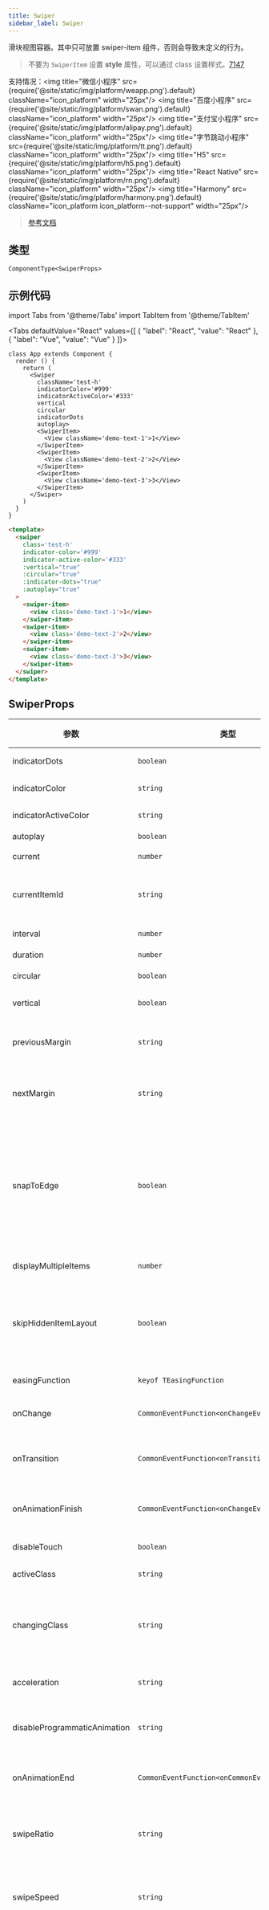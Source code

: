 ```yaml
---
title: Swiper
sidebar_label: Swiper
---
```


滑块视图容器。其中只可放置 swiper-item 组件，否则会导致未定义的行为。
> 不要为 `SwiperItem` 设置 **style** 属性，可以通过 class 设置样式。[7147](https://github.com/NervJS/taro/issues/7147)

支持情况：<img title="微信小程序" src={require('@site/static/img/platform/weapp.png').default} className="icon_platform" width="25px"/> <img title="百度小程序" src={require('@site/static/img/platform/swan.png').default} className="icon_platform" width="25px"/> <img title="支付宝小程序" src={require('@site/static/img/platform/alipay.png').default} className="icon_platform" width="25px"/> <img title="字节跳动小程序" src={require('@site/static/img/platform/tt.png').default} className="icon_platform" width="25px"/> <img title="H5" src={require('@site/static/img/platform/h5.png').default} className="icon_platform" width="25px"/> <img title="React Native" src={require('@site/static/img/platform/rn.png').default} className="icon_platform" width="25px"/> <img title="Harmony" src={require('@site/static/img/platform/harmony.png').default} className="icon_platform icon_platform--not-support" width="25px"/>

> [参考文档](https://developers.weixin.qq.com/miniprogram/dev/component/swiper.html)

## 类型

```tsx
ComponentType<SwiperProps>
```

## 示例代码

import Tabs from '@theme/Tabs'
import TabItem from '@theme/TabItem'

<Tabs
  defaultValue="React"
  values={[
  {
    "label": "React",
    "value": "React"
  },
  {
    "label": "Vue",
    "value": "Vue"
  }
]}>
<TabItem value="React">

```tsx
class App extends Component {
  render () {
    return (
      <Swiper
        className='test-h'
        indicatorColor='#999'
        indicatorActiveColor='#333'
        vertical
        circular
        indicatorDots
        autoplay>
        <SwiperItem>
          <View className='demo-text-1'>1</View>
        </SwiperItem>
        <SwiperItem>
          <View className='demo-text-2'>2</View>
        </SwiperItem>
        <SwiperItem>
          <View className='demo-text-3'>3</View>
        </SwiperItem>
      </Swiper>
    )
  }
}
```
</TabItem>
<TabItem value="Vue">

```html
<template>
  <swiper
    class='test-h'
    indicator-color='#999'
    indicator-active-color='#333'
    :vertical="true"
    :circular="true"
    :indicator-dots="true"
    :autoplay="true"
  >
    <swiper-item>
      <view class='demo-text-1'>1</view>
    </swiper-item>
    <swiper-item>
      <view class='demo-text-2'>2</view>
    </swiper-item>
    <swiper-item>
      <view class='demo-text-3'>3</view>
    </swiper-item>
  </swiper>
</template>
```
</TabItem>
</Tabs>

## SwiperProps

| 参数 | 类型 | 默认值 | 必填 | 说明 |
| --- | --- | :---: | :---: | --- |
| indicatorDots | `boolean` | `false` | 否 | 是否显示面板指示点 |
| indicatorColor | `string` | `"rgba(0, 0, 0, .3)"` | 否 | 指示点颜色 |
| indicatorActiveColor | `string` | `"#000000"` | 否 | 当前选中的指示点颜色 |
| autoplay | `boolean` | `false` | 否 | 是否自动切换 |
| current | `number` | `0` | 否 | 当前所在滑块的 index |
| currentItemId | `string` | `""` | 否 | 当前所在滑块的 item-id ，不能与 current 被同时指定 |
| interval | `number` | `5000` | 否 | 自动切换时间间隔 |
| duration | `number` | `500` | 否 | 滑动动画时长 |
| circular | `boolean` | `false` | 否 | 是否采用衔接滑动 |
| vertical | `boolean` | `false` | 否 | 滑动方向是否为纵向 |
| previousMargin | `string` | `"0px"` | 否 | 前边距，可用于露出前一项的一小部分，接受 px 和 rpx 值 |
| nextMargin | `string` | `"0px"` | 否 | 后边距，可用于露出后一项的一小部分，接受 px 和 rpx 值 |
| snapToEdge | `boolean` | `false` | 否 | 当 swiper-item 的个数大于等于 2，关闭 circular 并且开启 previous-margin 或 next-margin 的时候，可以指定这个边距是否应用到第一个、最后一个元素 |
| displayMultipleItems | `number` | `1` | 否 | 同时显示的滑块数量 |
| skipHiddenItemLayout | `boolean` | `false` | 否 | 是否跳过未显示的滑块布局，设为 true 可优化复杂情况下的滑动性能，但会丢失隐藏状态滑块的布局信息 |
| easingFunction | `keyof TEasingFunction` | `"default"` | 否 | 指定 swiper 切换缓动动画类型 |
| onChange | `CommonEventFunction<onChangeEventDetail>` |  | 否 | current 改变时会触发 change 事件 |
| onTransition | `CommonEventFunction<onTransitionEventDetail>` |  | 否 | swiper-item 的位置发生改变时会触发 transition 事件 |
| onAnimationFinish | `CommonEventFunction<onChangeEventDetail>` |  | 否 | 动画结束时会触发 animationfinish 事件 |
| disableTouch | `boolean` | `false` | 否 | 是否禁止用户 touch 操作 |
| activeClass | `string` |  | 否 | swiper-item 可见时的 class。 |
| changingClass | `string` |  | 否 | acceleration 设置为 {{true}} 时且处于滑动过程中，中间若干屏处于可见时的 class。 |
| acceleration | `string` | `false` | 否 | 当开启时，会根据滑动速度，连续滑动多屏。 |
| disableProgrammaticAnimation | `string` | `false` | 否 | 是否禁用代码变动触发 swiper 切换时使用动画。 |
| onAnimationEnd | `CommonEventFunction<onCommonEventDetail>` |  | 否 | 动画结束时会触发 animationEnd 事件 |
| swipeRatio | `string` |  | 否 | 滑动距离阈值，当滑动距离超过阈值时进行 swiper-item 切换。 |
| swipeSpeed | `string` |  | 否 | 滑动综合速度阈值，当超过阈值时进行 swiper-item 切换，数值越小越敏感。 |
| touchAngle | `string` |  | 否 | 计算用户手势时所依赖的滑动角度。角度根据 touchstart 事件和首次 touchmove 事件的坐标计算得出。数值越小越对用户的滑动方向准确度要求越高。 |
| adjustHeight | "first" or "current" or "highest" or "none" |  | 否 | 自动以指定滑块的高度为整个容器的高度。当 vertical 为 true 时，默认不调整。可选值为： |
| adjustVerticalHeight | `string` |  | 否 | vertical 为 true 时强制使 adjust-height 生效。 |
| disableTouchmove | `string` | `false` | 否 | 是否停止响应用户 touchmove 操作 |

### API 支持度

| API | 微信小程序 | 百度小程序 | 支付宝小程序 | 字节跳动小程序 | QQ 小程序 | 京东小程序 | H5 | React Native | Harmony |
| :---: | :---: | :---: | :---: | :---: | :---: | :---: | :---: | :---: | :---: |
| SwiperProps.indicatorDots | ✔️ | ✔️ | ✔️ | ✔️ | ✔️ | ✔️ | ✔️ | ✔️ |  |
| SwiperProps.indicatorColor | ✔️ | ✔️ | ✔️ | ✔️ | ✔️ | ✔️ | ✔️ | ✔️ |  |
| SwiperProps.indicatorActiveColor | ✔️ | ✔️ | ✔️ | ✔️ | ✔️ | ✔️ | ✔️ | ✔️ |  |
| SwiperProps.autoplay | ✔️ | ✔️ | ✔️ | ✔️ | ✔️ | ✔️ | ✔️ | ✔️ |  |
| SwiperProps.current | ✔️ | ✔️ | ✔️ | ✔️ | ✔️ | ✔️ | ✔️ | ✔️ |  |
| SwiperProps.interval | ✔️ | ✔️ | ✔️ | ✔️ | ✔️ | ✔️ | ✔️ | ✔️ |  |
| SwiperProps.duration | ✔️ | ✔️ | ✔️ | ✔️ | ✔️ | ✔️ | ✔️ |  |  |
| SwiperProps.circular | ✔️ | ✔️ | ✔️ | ✔️ | ✔️ | ✔️ | ✔️ | ✔️ |  |
| SwiperProps.vertical | ✔️ | ✔️ | ✔️ | ✔️ | ✔️ | ✔️ | ✔️ | ✔️ |  |
| SwiperProps.previousMargin | ✔️ | ✔️ | ✔️ | ✔️ | ✔️ | ✔️ | ✔️ |  |  |
| SwiperProps.nextMargin | ✔️ | ✔️ | ✔️ | ✔️ | ✔️ | ✔️ | ✔️ |  |  |
| SwiperProps.snapToEdge | ✔️ |  | ✔️ |  |  | ✔️ |  |  |  |
| SwiperProps.displayMultipleItems | ✔️ | ✔️ | ✔️ | ✔️ | ✔️ | ✔️ | ✔️ |  |  |
| SwiperProps.skipHiddenItemLayout |  |  |  |  | ✔️ | ✔️ |  |  |  |
| SwiperProps.easingFunction | ✔️ |  | ✔️ | ✔️ |  | ✔️ |  |  |  |
| SwiperProps.onChange | ✔️ | ✔️ | ✔️ | ✔️ | ✔️ | ✔️ | ✔️ | ✔️ |  |
| SwiperProps.onTransition | ✔️ |  | ✔️ | ✔️ | ✔️ | ✔️ |  |  |  |
| SwiperProps.onAnimationFinish | ✔️ | ✔️ |  | ✔️ | ✔️ | ✔️ | ✔️ | ✔️ |  |
| SwiperProps.disableTouch |  |  | ✔️ |  |  |  |  |  |  |
| SwiperProps.activeClass |  |  | ✔️ |  |  |  |  |  |  |
| SwiperProps.changingClass |  |  | ✔️ |  |  |  |  |  |  |
| SwiperProps.acceleration |  |  | ✔️ |  |  |  |  |  |  |
| SwiperProps.disableProgrammaticAnimation |  |  | ✔️ |  |  |  |  |  |  |
| SwiperProps.onAnimationEnd |  |  | ✔️ |  |  |  |  |  |  |
| SwiperProps.swipeRatio |  |  | ✔️ |  |  |  |  |  |  |
| SwiperProps.swipeSpeed |  |  | ✔️ |  |  |  |  |  |  |
| SwiperProps.touchAngle |  |  | ✔️ |  |  |  |  |  |  |
| SwiperProps.adjustHeight |  |  | ✔️ |  |  |  |  |  |  |
| SwiperProps.adjustVerticalHeight |  |  | ✔️ |  |  |  |  |  |  |
| SwiperProps.disableTouchmove |  | ✔️ |  |  |  |  |  |  |  |

### TChangeSource

导致变更的原因

| 参数 | 说明 |
| --- | --- |
| autoplay | 自动播放 |
| touch | 用户划动 |
|  | 其它原因 |

### TEasingFunction

指定 swiper 切换缓动动画类型

| 参数 | 说明 |
| --- | --- |
| default | 默认缓动函数 |
| linear | 线性动画 |
| easeInCubic | 缓入动画 |
| easeOutCubic | 缓出动画 |
| easeInOutCubic | 缓入缓出动画 |

### onCommonEventDetail

| 参数 | 类型 | 说明 |
| --- | --- | --- |
| current | `number` | 当前所在滑块的索引 |
| source | `keyof TChangeSource` | 导致变更的原因 |

### onChangeEventDetail

| 参数 | 类型 | 必填 | 说明 |
| --- | --- | :---: | --- |
| current | `number` | 是 | 当前所在滑块的索引 |
| source | `keyof TChangeSource` | 是 | 导致变更的原因 |
| currentItemId | `string` | 否 | SwiperItem的itemId参数值 |

### onTransitionEventDetail

| 参数 | 类型 | 说明 |
| --- | --- | --- |
| dx | `number` | X 坐标 |
| dy | `number` | Y 坐标 |
